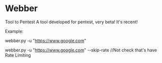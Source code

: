 # Webber
Tool to Pentest
A tool developed for pentest, very beta!
It's recent!

Example:

webber.py -u "https://www.google.com"

webber.py -u "https://www.google.com" --skip-rate //Not check that's have Rate Limiting
